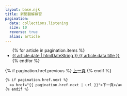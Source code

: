 ```yaml
---
layout: base.njk
title: 新聞聽解練習
pagination:
  data: collections.listening
  size: 10
  reverse: true
  alias: article
---
```

<div class="article-box">
  <ul class="article-list">
    {% for article in pagination.items %}
    <li>
      <a href="{{ article.url | url }}">
        <i class="fas fa-link"></i> {{ article.date | htmlDateString }} {{ article.data.title }}
      </a>
    </li>
    {% endfor %}
  </ul>
  <div class="article-page">
    {% if pagination.href.previous %}
      <a href="{{ pagination.href.previous | url }}">上一頁</a>
    {% endif %}

    {% if pagination.href.next %}
      <a href="{{ pagination.href.next | url }}">下一頁</a>
    {% endif %}
  </div>
</div>

